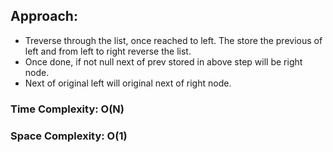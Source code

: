 ## Approach:
* Treverse through the list, once reached to left. The store the previous of left and from left to right reverse the list.
* Once done, if not null next of prev stored in above step will be right node.
* Next of original left will original next of right node.
​
### Time Complexity: O(N)
### Space Complexity: O(1)
​